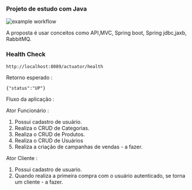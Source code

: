 ### Projeto de estudo com Java
![example workflow](https://github.com/httpmurilo/ecommerce-estudos-java/actions/workflows/maven-publish.yml/badge.svg)


A proposta é usar conceitos como API,MVC, Spring boot, Spring jdbc,jaxb, RabbitMQ. 


### Health Check

```
http://localhost:8089/actuator/health
```

Retorno esperado :

```
{"status":"UP"}
```

Fluxo da aplicação : 

Ator Funcionário : 

1. Possui cadastro de usuário.
2. Realiza o CRUD de Categorias.
3. Realiza o CRUD de Produtos.
4. Realiza o CRUD de Usuários
5. Realiza a criação de campanhas de vendas - a fazer.


Ator Cliente : 

1. Possui cadastro de usuario.
2. Quando realiza a primeira compra com o usuário autenticado, se torna um cliente - a fazer.

